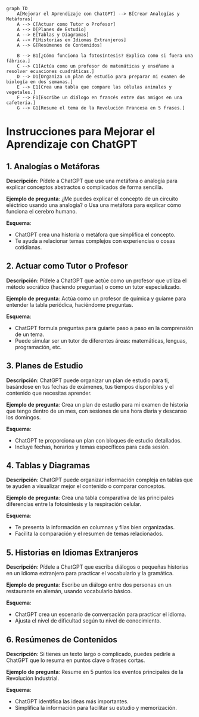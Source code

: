

```mermaid
graph TD
    A[Mejorar el Aprendizaje con ChatGPT] --> B[Crear Analogías y Metáforas]
    A --> C[Actuar como Tutor o Profesor]
    A --> D[Planes de Estudio]
    A --> E[Tablas y Diagramas]
    A --> F[Historias en Idiomas Extranjeros]
    A --> G[Resúmenes de Contenidos]
    
    B --> B1[¿Cómo funciona la fotosíntesis? Explica como si fuera una fábrica.]
    C --> C1[Actúa como un profesor de matemáticas y enséñame a resolver ecuaciones cuadráticas.]
    D --> D1[Organiza un plan de estudio para preparar mi examen de biología en dos semanas.]
    E --> E1[Crea una tabla que compare las células animales y vegetales.]
    F --> F1[Escribe un diálogo en francés entre dos amigos en una cafetería.]
    G --> G1[Resume el tema de la Revolución Francesa en 5 frases.]
````

# Instrucciones para Mejorar el Aprendizaje con ChatGPT
## 1. Analogías o Metáforas
**Descripción**: Pídele a ChatGPT que use una metáfora o analogía para explicar conceptos abstractos o complicados de forma sencilla.

**Ejemplo de pregunta**: ¿Me puedes explicar el concepto de un circuito eléctrico usando una analogía? o Usa una metáfora para explicar cómo funciona el cerebro humano.

**Esquema**:
- ChatGPT crea una historia o metáfora que simplifica el concepto.
- Te ayuda a relacionar temas complejos con experiencias o cosas cotidianas.

## 2. Actuar como Tutor o Profesor
**Descripción**: Pídele a ChatGPT que actúe como un profesor que utiliza el método socrático (haciendo preguntas) o como un tutor especializado.

**Ejemplo de pregunta**: Actúa como un profesor de química y guíame para entender la tabla periódica, haciéndome preguntas.

**Esquema**:
- ChatGPT formula preguntas para guiarte paso a paso en la comprensión de un tema.
- Puede simular ser un tutor de diferentes áreas: matemáticas, lenguas, programación, etc.

## 3. Planes de Estudio
**Descripción**: ChatGPT puede organizar un plan de estudio para ti, basándose en tus fechas de exámenes, tus tiempos disponibles y el contenido que necesitas aprender.

**Ejemplo de pregunta**: Crea un plan de estudio para mi examen de historia que tengo dentro de un mes, con sesiones de una hora diaria y descanso los domingos.

**Esquema**:
- ChatGPT te proporciona un plan con bloques de estudio detallados.
- Incluye fechas, horarios y temas específicos para cada sesión.

## 4. Tablas y Diagramas
**Descripción**: ChatGPT puede organizar información compleja en tablas que te ayuden a visualizar mejor el contenido o comparar conceptos.

**Ejemplo de pregunta**: Crea una tabla comparativa de las principales diferencias entre la fotosíntesis y la respiración celular.

**Esquema**:
- Te presenta la información en columnas y filas bien organizadas.
- Facilita la comparación y el resumen de temas relacionados.

## 5. Historias en Idiomas Extranjeros
**Descripción**: Pídele a ChatGPT que escriba diálogos o pequeñas historias en un idioma extranjero para practicar el vocabulario y la gramática.

**Ejemplo de pregunta**: Escribe un diálogo entre dos personas en un restaurante en alemán, usando vocabulario básico.

**Esquema**:
- ChatGPT crea un escenario de conversación para practicar el idioma.
- Ajusta el nivel de dificultad según tu nivel de conocimiento.

## 6. Resúmenes de Contenidos
**Descripción**: Si tienes un texto largo o complicado, puedes pedirle a ChatGPT que lo resuma en puntos clave o frases cortas.

**Ejemplo de pregunta**: Resume en 5 puntos los eventos principales de la Revolución Industrial.

**Esquema**:
- ChatGPT identifica las ideas más importantes.
- Simplifica la información para facilitar su estudio y memorización.
